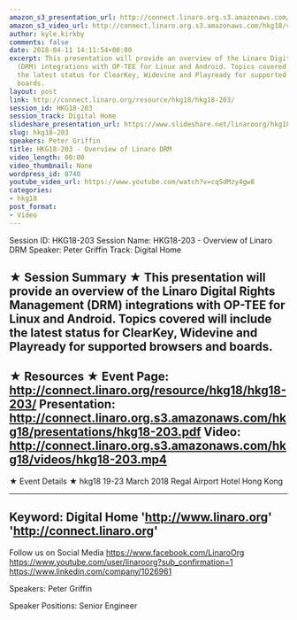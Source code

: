 ```yaml
---
amazon_s3_presentation_url: http://connect.linaro.org.s3.amazonaws.com/hkg18/presentations/hkg18-203.pdf
amazon_s3_video_url: http://connect.linaro.org.s3.amazonaws.com/hkg18/videos/hkg18-203.mp4
author: kyle.kirkby
comments: false
date: 2018-04-11 14:11:54+00:00
excerpt: This presentation will provide an overview of the Linaro Digital Rights Management
  (DRM) integrations with OP-TEE for Linux and Android. Topics covered will include
  the latest status for ClearKey, Widevine and Playready for supported browsers and
  boards.
layout: post
link: http://connect.linaro.org/resource/hkg18/hkg18-203/
session_id: HKG18-203
session_track: Digital Home
slideshare_presentation_url: https://www.slideshare.net/linaroorg/hkg18203-overview-of-linaro-drm
slug: hkg18-203
speakers: Peter Griffin
title: HKG18-203 - Overview of Linaro DRM
video_length: 00:00
video_thumbnail: None
wordpress_id: 8740
youtube_video_url: https://www.youtube.com/watch?v=cqSdMzy4gw8
categories:
- hkg18
post_format:
- Video
---
```


Session ID: HKG18-203
Session Name: HKG18-203 - Overview of Linaro DRM
Speaker: Peter Griffin
Track: Digital Home


★ Session Summary ★
This presentation will provide an overview of the Linaro Digital Rights Management (DRM) integrations with OP-TEE for Linux and Android. Topics covered will include the latest status for ClearKey, Widevine and Playready for supported browsers and boards.
---------------------------------------------------
★ Resources ★
Event Page: http://connect.linaro.org/resource/hkg18/hkg18-203/
Presentation: http://connect.linaro.org.s3.amazonaws.com/hkg18/presentations/hkg18-203.pdf
Video: http://connect.linaro.org.s3.amazonaws.com/hkg18/videos/hkg18-203.mp4
 ---------------------------------------------------
★ Event Details ★
hkg18
19-23 March 2018 
Regal Airport Hotel Hong Kong

---------------------------------------------------
Keyword: Digital Home
'http://www.linaro.org'
'http://connect.linaro.org'
---------------------------------------------------
Follow us on Social Media
https://www.facebook.com/LinaroOrg
https://www.youtube.com/user/linaroorg?sub_confirmation=1
https://www.linkedin.com/company/1026961

Speakers: Peter Griffin

Speaker Positions: Senior Engineer


